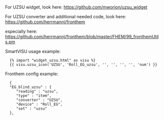 For UZSU widget, look here: https://github.com/mworion/uzsu_widget

For UZSU converter and additional needed code, look here: https://github.com/herrmannj/fronthem

especially here: https://github.com/herrmannj/fronthem/blob/master/FHEM/99_fronthemUtils.pm

SmartVISU usage example:

      {% import "widget_uzsu.html" as visu %}
      {{ visu.uzsu_icon('UZSU', 'Roll_EG_uzsu', '', '', '', '', 'num') }}

Fronthem config example:

      {
      "EG_blind_uzsu" : {
         "reading" : "uzsu",
         "type" : "item",
         "converter" : "UZSU",
         "device" : "Roll_EG",
         "set" : "uzsu"
      },
